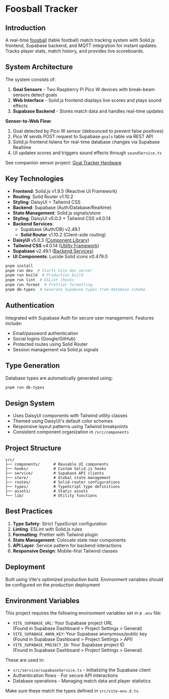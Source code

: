 # Foosball Tracker

## Introduction
A real-time [foosball](https://foosballplanet.com/cdn/shop/products/TornadoElite.jpg?v=1671815293) (table football) match tracking system with Solid.js frontend, Supabase backend, and MQTT integration for instant updates. Tracks player stats, match history, and provides live scoreboards.

## System Architecture

The system consists of:
1. **Goal Sensors** - Two Raspberry Pi Pico W devices with break-beam sensors detect goals
2. **Web Interface** - Solid.js frontend displays live scores and plays sound effects
3. **Supabase Backend** - Stores match data and handles real-time updates

**Sensor-to-Web Flow**:
1. Goal detected by Pico W sensor (debounced to prevent false positives)
2. Pico W sends POST request to Supabase `goals` table via REST API
3. Solid.js frontend listens for real-time database changes via Supabase Realtime
4. UI updates scores and triggers sound effects through `soundService.ts`

See companion sensor project: [Goal Tracker Hardware](https://github.com/joshua-lehmann/goal-tracker)

## Key Technologies
- **Frontend**: Solid.js v1.9.5 (Reactive UI Framework)
- **Routing**: Solid Router v1.10.2
- **Styling**: DaisyUI + Tailwind CSS
- **Backend**: Supabase (Auth/Database/Realtime)
- **State Management**: Solid.js signals/store
- **Styling**: DaisyUI v5.0.3 + Tailwind CSS v4.0.14
- **Backend Services**:
  - Supabase (Auth/DB) v2.49.1
  - **Solid Router** v1.10.2 (Client-side routing)
- **DaisyUI** v5.0.3 ([Component Library](https://daisyui.com/))
- **Tailwind CSS** v4.0.14 ([Utility Framework](https://tailwindcss.com/))
- **Supabase** v2.49.1 ([Backend Services](https://supabase.com/))
- **UI Components**: Lucide Solid icons v0.479.0


```bash
pnpm install
pnpm run dev  # Starts Vite dev server
pnpm run build  # Production build
pnpm run lint  # ESLint checks
pnpm run format  # Prettier formatting
pnpm db-types  # Generate Supabase types from database schema
```

## Authentication
Integrated with Supabase Auth for secure user management. Features include:
- Email/password authentication
- Social logins (Google/GitHub)
- Protected routes using Solid Router
- Session management via Solid.js signals

## Type Generation
Database types are automatically generated using:
```bash
pnpm run db-types
```

## Design System
- Uses DaisyUI components with Tailwind utility classes
- Themed using DaisyUI's default color schemes
- Responsive layout patterns using Tailwind breakpoints
- Consistent component organization in `/src/components`

## Project Structure
```
src/
├── components/      # Reusable UI components
├── hooks/           # Custom Solid.js hooks
├── service/         # Supabase API clients
├── store/           # Global state management
├── routes/          # Solid-router configurations
├── types/           # TypeScript type definitions
├── assets/          # Static assets
└── lib/             # Utility functions
```

## Best Practices
1. **Type Safety**: Strict TypeScript configuration
2. **Linting**: ESLint with Solid.js rules
3. **Formatting**: Prettier with Tailwind plugin
4. **State Management**: Colocate state near components
5. **API Layer**: Service pattern for backend interactions
6. **Responsive Design**: Mobile-first Tailwind classes

## Deployment
Built using Vite's optimized production build. Environment variables should be configured on the production deployment

## Environment Variables
This project requires the following environment variables set in a `.env` file:

- `VITE_SUPABASE_URL`: Your Supabase project URL \
  (Found in Supabase Dashboard > Project Settings > General)
- `VITE_SUPABASE_ANON_KEY`: Your Supabase anonymous/public key \
  (Found in Supabase Dashboard > Project Settings > API)
- `VITE_SUPABASE_PROJECT_ID`: Your Supabase project ID \
  (Found in Supabase Dashboard > Project Settings > General)

These are used in:
- `src/service/supabaseService.ts` - Initializing the Supabase client
- Authentication flows - For secure API interactions
- Database operations - Managing match data and player statistics

Make sure these match the types defined in `src/vite-env.d.ts`.
